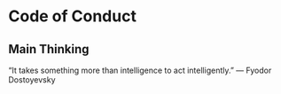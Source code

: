 # Code of Conduct

## Main Thinking
“It takes something more than intelligence to act intelligently.”
― Fyodor Dostoyevsky

